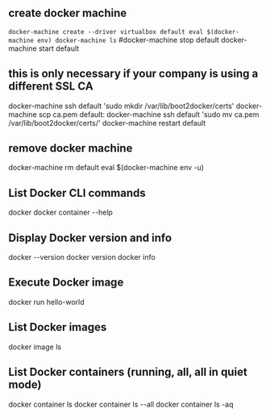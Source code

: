 ## create docker machine
`
docker-machine create --driver virtualbox default
eval $(docker-machine env)
docker-machine ls
`
#docker-machine stop default
docker-machine start default

## this is only necessary if your company is using a different SSL CA 
docker-machine ssh default 'sudo mkdir /var/lib/boot2docker/certs'
docker-machine scp ca.pem default:
docker-machine ssh default 'sudo mv ca.pem /var/lib/boot2docker/certs/'
docker-machine restart default 

## remove docker machine
docker-machine rm default
eval $(docker-machine env -u)

## List Docker CLI commands
docker
docker container --help

## Display Docker version and info
docker --version
docker version
docker info

## Execute Docker image
docker run hello-world

## List Docker images
docker image ls

## List Docker containers (running, all, all in quiet mode)
docker container ls
docker container ls --all
docker container ls -aq